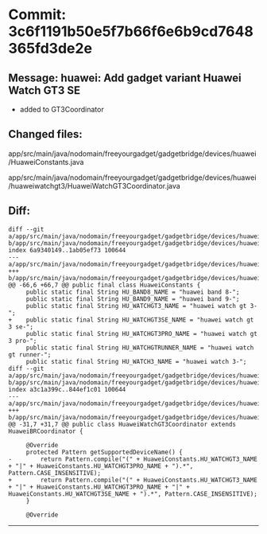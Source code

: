 # Commit: 3c6f1191b50e5f7b66f6e6b9cd7648365fd3de2e
## Message: huawei: Add gadget variant Huawei Watch GT3 SE

* added to GT3Coordinator
## Changed files:
app/src/main/java/nodomain/freeyourgadget/gadgetbridge/devices/huawei/HuaweiConstants.java

app/src/main/java/nodomain/freeyourgadget/gadgetbridge/devices/huawei/huaweiwatchgt3/HuaweiWatchGT3Coordinator.java

## Diff:
```
diff --git a/app/src/main/java/nodomain/freeyourgadget/gadgetbridge/devices/huawei/HuaweiConstants.java b/app/src/main/java/nodomain/freeyourgadget/gadgetbridge/devices/huawei/HuaweiConstants.java
index 6a9340149..1ab05ef73 100644
--- a/app/src/main/java/nodomain/freeyourgadget/gadgetbridge/devices/huawei/HuaweiConstants.java
+++ b/app/src/main/java/nodomain/freeyourgadget/gadgetbridge/devices/huawei/HuaweiConstants.java
@@ -66,6 +66,7 @@ public final class HuaweiConstants {
     public static final String HU_BAND8_NAME = "huawei band 8-";
     public static final String HU_BAND9_NAME = "huawei band 9-";
     public static final String HU_WATCHGT3_NAME = "huawei watch gt 3-";
+    public static final String HU_WATCHGT3SE_NAME = "huawei watch gt 3 se-";
     public static final String HU_WATCHGT3PRO_NAME = "huawei watch gt 3 pro-";
     public static final String HU_WATCHGTRUNNER_NAME = "huawei watch gt runner-";
     public static final String HU_WATCH3_NAME = "huawei watch 3-";
diff --git a/app/src/main/java/nodomain/freeyourgadget/gadgetbridge/devices/huawei/huaweiwatchgt3/HuaweiWatchGT3Coordinator.java b/app/src/main/java/nodomain/freeyourgadget/gadgetbridge/devices/huawei/huaweiwatchgt3/HuaweiWatchGT3Coordinator.java
index a3c1a399c..844ef1c01 100644
--- a/app/src/main/java/nodomain/freeyourgadget/gadgetbridge/devices/huawei/huaweiwatchgt3/HuaweiWatchGT3Coordinator.java
+++ b/app/src/main/java/nodomain/freeyourgadget/gadgetbridge/devices/huawei/huaweiwatchgt3/HuaweiWatchGT3Coordinator.java
@@ -31,7 +31,7 @@ public class HuaweiWatchGT3Coordinator extends HuaweiBRCoordinator {
 
     @Override
     protected Pattern getSupportedDeviceName() {
-        return Pattern.compile("(" + HuaweiConstants.HU_WATCHGT3_NAME + "|" + HuaweiConstants.HU_WATCHGT3PRO_NAME + ").*", Pattern.CASE_INSENSITIVE);
+        return Pattern.compile("(" + HuaweiConstants.HU_WATCHGT3_NAME + "|" + HuaweiConstants.HU_WATCHGT3PRO_NAME + "|" + HuaweiConstants.HU_WATCHGT3SE_NAME + ").*", Pattern.CASE_INSENSITIVE);
     }
 
     @Override
```
-----------------------------------
